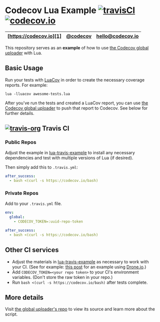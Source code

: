 Codecov Lua Example [![travisCI](https://travis-ci.org/codecov/example-lua.svg)](https://travis-ci.org/codecov/example-lua) [![codecov.io](http://codecov.io/github/codecov/example-lua/coverage.svg?branch=master)](http://codecov.io/github/codecov/example-lua?branch=master)
=====================

| [https://codecov.io][1] | [@codecov][2] | [hello@codecov.io][3] |
| ----------------------- | ------------- | --------------------- |

This repository serves as an **example** of how to use [the Codecov global
uploader][4] with Lua.

## Basic Usage

Run your tests with [LuaCov][5] in order to create the necessary coverage
reports. For example:

```
lua -lluacov awesome-tests.lua
```

After you've run the tests and created a LuaCov report, you can use [the
Codecov global uploader][4] to push that report to Codecov. See below for
further details.

## [![travis-org](https://avatars2.githubusercontent.com/u/639823?v=2&s=50)](https://travis-ci.org) Travis CI

### Public Repos

Adjust the example in [lua-travis-example][6] to install any necessary
dependencies and test with multiple versions of Lua (if desired).

Then simply add this to `.travis.yml`:

```yml
after_success:
  - bash <(curl -s https://codecov.io/bash)
```

### Private Repos

Add to your `.travis.yml` file.

```yml
env:
  global:
    - CODECOV_TOKEN=:uuid-repo-token

after_success:
  - bash <(curl -s https://codecov.io/bash)
```

## Other CI services

+ Adjust the materials in [lua-travis-example][6] as necessary to work with
  your CI. (See for example: [this post][7] for an example using
  [Drone.io][8].)
+ Add `CODECOV_TOKEN=<your repo token>` to your CI's environment variables.
  (Don't store the raw token in your repo.)
+ Run `bash <(curl -s https://codecov.io/bash)` after tests complete.

## More details

Visit [the global uploader's repo][4] to view its source and learn more about
the script.

[1]: https://codecov.io
[2]: https://twitter.com/codecov
[3]: mailto:hello@codecov.io
[4]: https://github.com/codecov/codecov-bash
[5]: http://keplerproject.github.io/luacov
[6]: https://github.com/moteus/lua-travis-example
[7]: http://ithaca.arpinum.org/2015/07/14/lua-bitbucket-ci-droneio.html
[8]: https://drone.io
